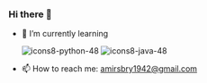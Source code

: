 ### Hi there 👋

- 🌱 I’m currently learning 

   ![icons8-python-48](https://user-images.githubusercontent.com/89149731/159660497-a4a2eeee-c948-44ab-9244-b9228f8dfc0f.png)
![icons8-java-48](https://user-images.githubusercontent.com/89149731/159660281-1226cceb-cc94-4b67-8a7b-52e10488a223.png)


- 📫 How to reach me: amirsbry1942@gmail.com
